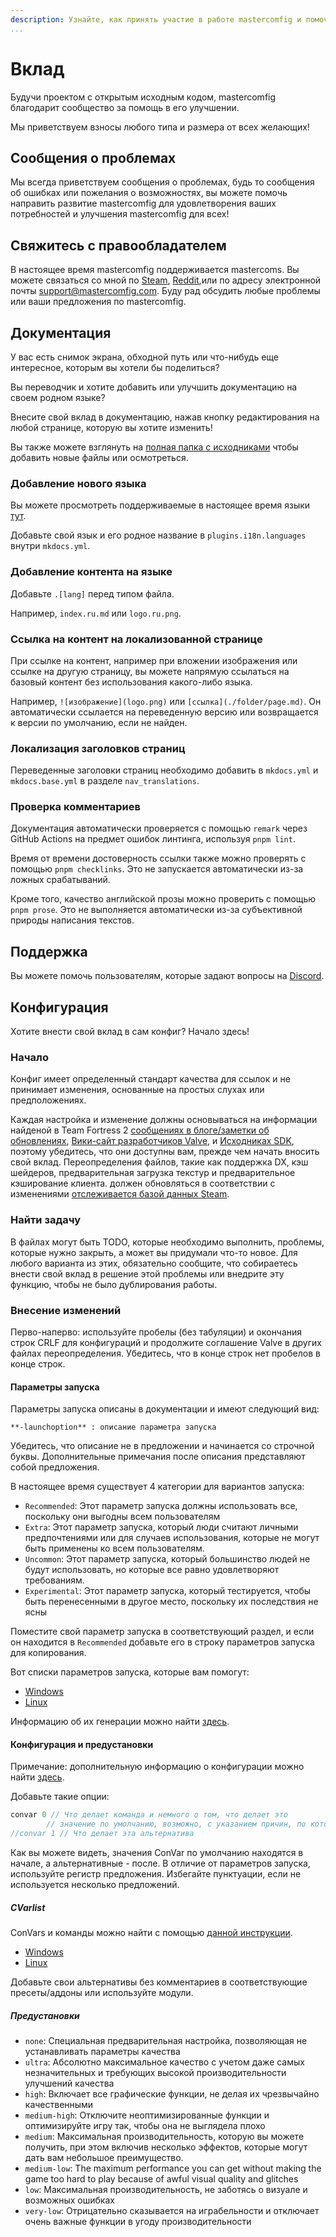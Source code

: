 ```yaml
---
description: Узнайте, как принять участие в работе mastercomfig и помочь!
...
```


# Вклад

Будучи проектом с открытым исходным кодом, mastercomfig благодарит сообщество за помощь в его улучшении.

Мы приветствуем взносы любого типа и размера от всех желающих!

## Сообщения о проблемах

Мы всегда приветствуем сообщения о проблемах, будь то сообщения об ошибках
или пожелания о возможностях, вы можете помочь направить развитие mastercomfig
для удовлетворения ваших потребностей и улучшения mastercomfig для всех!

## Свяжитесь с правообладателем

В настоящее время mastercomfig поддерживается mastercoms. Вы можете связаться со мной по
[Steam](https://steamcommunity.com/id/mastercoms),
[Reddit](https://www.reddit.com/user/mastercoms),или по адресу электронной почты 
[support@mastercomfig.com](mailto:support@mastercomfig.com). Буду рад обсудить любые проблемы или
ваши предложения по mastercomfig.

## Документация

У вас есть снимок экрана, обходной путь или что-нибудь еще интересное, которым вы хотели бы поделиться?

Вы переводчик и хотите добавить или улучшить документацию на своем родном языке?

Внесите свой вклад в документацию, нажав кнопку редактирования на любой странице, которую вы хотите изменить!

Вы также можете взглянуть на [полная папка с исходниками](https://github.com/mastercomfig/mastercomfig/tree/release/docs) чтобы добавить новые файлы или осмотреться.

### Добавление нового языка

Вы можете просмотреть поддерживаемые в настоящее время языки [тут](https://squidfunk.github.io/mkdocs-material/setup/setting-up-site-search/#built-in-search-plugin).

Добавьте свой язык и его родное название в `plugins.i18n.languages` внутри `mkdocs.yml`.

### Добавление контента на языке

Добавьте `.[lang]` перед типом файла.

Например, `index.ru.md` или `logo.ru.png`.

### Ссылка на контент на локализованной странице

При ссылке на контент, например при вложении изображения или ссылке на другую страницу, вы можете напрямую ссылаться на базовый контент без использования какого-либо языка.

Например, `![изображение](logo.png)` или `[ссылка](./folder/page.md)`. Он автоматически ссылается на переведенную версию или возвращается к версии по умолчанию, если не найден.

### Локализация заголовков страниц

Переведенные заголовки страниц необходимо добавить в `mkdocs.yml` и `mkdocs.base.yml` в разделе `nav_translations`.

### Проверка комментариев

Документация автоматически проверяется с помощью `remark` через GitHub Actions на предмет ошибок линтинга, используя `pnpm lint`.

Время от времени достоверность ссылки также можно проверять с помощью `pnpm checklinks`. Это не запускается автоматически из-за ложных срабатываний.

Кроме того, качество английской прозы можно проверить с помощью `pnpm prose`. Это не выполняется автоматически из-за субъективной природы написания текстов.

## Поддержка

Вы можете помочь пользователям, которые задают вопросы на [Discord](https://discord.gg/mastercomfig-389089828249010188).

## Конфигурация

Хотите внести свой вклад в сам конфиг? Начало здесь!

### Начало

Конфиг имеет определенный стандарт качества для ссылок и не принимает
изменения, основанные на простых слухах или предположениях.

Каждая настройка и изменение должны основываться на информации
найденой в Team Fortress 2 [сообщениях в блоге/заметки об обновлениях](https://www.teamfortress.com),
[Вики-сайт разработчиков Valve](https://developer.valvesoftware.com/wiki/SDK_Docs), 
и [Исходниках SDK](https://github.com/ValveSoftware/source-sdk-2013),
поэтому убедитесь, что они доступны вам, прежде чем начать вносить свой вклад.
Переопределения файлов, такие как поддержка DX, кэш шейдеров, предварительная загрузка текстур и предварительное кэширование клиента.
должен обновляться в соответствии с изменениями [отслеживается базой данных Steam](https://github.com/SteamDatabase/GameTracking-TF2).

### Найти задачу

В файлах могут быть TODO, которые необходимо выполнить, проблемы, которые
нужно закрыть, а может вы придумали что-то новое. Для любого варианта из этих,
обязательно сообщите, что собираетесь внести свой вклад в решение этой проблемы или
внедрите эту функцию, чтобы не было дублирования работы.

### Внесение изменений

Перво-наперво: используйте пробелы (без табуляции) и окончания строк CRLF для конфигураций и 
продолжите соглашение Valve в других файлах переопределения. Убедитесь, что в конце строк нет
пробелов в конце строк.

#### Параметры запуска

Параметры запуска описаны в документации и имеют следующий вид:

`**-launchoption** : описание параметра запуска`

Убедитесь, что описание не в предложении и начинается со строчной 
буквы. Дополнительные примечания после описания представляют собой предложения.

В настоящее время существует 4 категории для вариантов запуска:

* `Recommended`: Этот параметр запуска должны использовать все, поскольку они выгодны всем пользователям
* `Extra`: Этот параметр запуска, который люди считают личными предпочтениями или для случаев использования, которые не могут быть применены ко всем пользователям.
* `Uncommon`: Этот параметр запуска, который большинство людей не будут использовать, но которые все равно удовлетворяют требованиям.
* `Experimental`: Этот параметр запуска, который тестируется, чтобы быть перенесенными в другое место, поскольку их последствия не ясны

Поместите свой параметр запуска в соответствующий раздел, и если он находится в
`Recommended` добавьте его в строку параметров запуска для копирования.

Вот списки параметров запуска, которые вам помогут:

* [Windows](tf2/launchopts_win.md)
* [Linux](tf2/launchopts_linux.md)

Информацию об их генерации можно найти [здесь](tf2/README.ru.md#Создание-собственного-списка-параметров-запуска).

#### Конфигурация и предустановки

Примечание: дополнительную информацию о конфигурации можно найти
[здесь](https://github.com/mastercomfig/mastercomfig/blob/release/config/README.md).

Добавьте такие опции:

```c
convar 0 // Что делает команда и немного о том, что делает это
        // значение по умолчанию, возможно, с указанием причин, по которым оно является значением по умолчанию
//convar 1 // Что делает эта альтернатива
```

Как вы можете видеть, значения ConVar по умолчанию находятся в начале, 
а альтернативные - после. В отличие от параметров запуска, используйте регистр предложения. Избегайте
пунктуации, если не используется несколько предложений.

##### CVarlist

ConVars и команды можно найти с помощью [данной инструкции](tf2/README.ru.md#Создание-собственного-списка-cvar).

* [Windows](tf2/cvarlist_win.md)
* [Linux](tf2/cvarlist_linux.md)

Добавьте свои альтернативы без комментариев в соответствующие пресеты/аддоны или используйте модули.

##### Предустановки

* `none`: Специальная предварительная настройка, позволяющая не устанавливать параметры качества
* `ultra`: Абсолютно максимальное качество с учетом даже самых незначительных и требующих высокой производительности улучшений качества
* `high`: Включает все графические функции, не делая их чрезвычайно качественными
* `medium-high`: Отключите неоптимизированные функции и оптимизируйте игру так, чтобы она не выглядела плохо
* `medium`: Максимальная производительность, которую вы можете получить, при этом включив несколько эффектов, которые могут дать вам небольшое преимущество.
* `medium-low`: The maximum performance you can get without making the game too hard to play because of awful visual quality and glitches
* `low`: Максимальная производительность, не заботясь о визуале и возможных ошибках
* `very-low`: Отрицательно сказывается на играбельности и отключает очень важные функции в угоду производительности